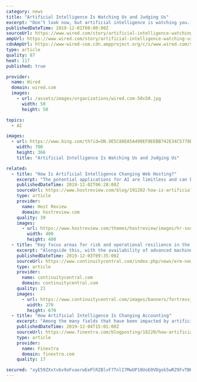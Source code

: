 ```yaml
---
category: news
title: "Artificial Intelligence Is Watching Us and Judging Us"
excerpt: "Don’t look now, but artificial intelligence is watching you. Artificial intelligence has tremendous power to enhance spying, and both authoritarian governments and democracies are adopting the technology as a tool of political and social control. The potential of AI surveillance is the subject of the third installment of the Sleepwalkers podcast."
publishedDateTime: 2019-12-01T08:00:00Z
sourceUrl: https://www.wired.com/story/artificial-intelligence-watching-us-judging-us/
ampUrl: https://www.wired.com/story/artificial-intelligence-watching-us-judging-us/amp
cdnAmpUrl: https://www-wired-com.cdn.ampproject.org/c/s/www.wired.com/story/artificial-intelligence-watching-us-judging-us/amp
type: article
quality: 87
heat: 117
published: true

provider:
  name: Wired
  domain: wired.com
  images:
    - url: /assets/images/organizations/wired.com-50x50.jpg
      width: 50
      height: 50

topics:
  - AI

images:
  - url: https://www.bing.com/th?id=ON.9E5C80EA5A490EF0EEBB742E34C5778B
    width: 700
    height: 366
    title: "Artificial Intelligence Is Watching Us and Judging Us"

related:
  - title: "How Is Artificial Intelligence Changing Web Hosting?"
    excerpt: "The potential applications for AI are limitless and can be applied to every industry. Health care, education, and retail are some of the sectors that benefit from the adoption of AI. Artificial Intelligence brings several key benefits to the web hosting industry. Security is always a major concern in any industry. With the prevalence of cyber ..."
    publishedDateTime: 2019-12-02T06:28:00Z
    sourceUrl: https://www.hostreview.com/blog/191202-how-is-artificial-intelligence-changing-web-hosting
    type: article
    provider:
      name: Host Review
      domain: hostreview.com
    quality: 39
    images:
      - url: https://www.hostreview.com/themes/hostreview/images/hr-social-logo-400x400.jpg
        width: 400
        height: 400
  - title: "Key focus areas for risk and operational resilience in the UK banking and financial services sector in 2020"
    excerpt: "Alongside this, with the availability of advanced machine learning/artificial intelligence-led tools ... the Prudential Regulation Authority (PRA) and the Financial Conduct Authority (FCA); is demanding demonstrable operational resilience of every conceivable aspect of business across firms’ operation. This is in addition to the abundance ..."
    publishedDateTime: 2019-12-03T09:35:00Z
    sourceUrl: https://www.continuitycentral.com/index.php/news/erm-news/4679-key-focus-areas-for-risk-and-operational-resilience-in-the-uk-banking-and-financial-services-sector-in-2020
    type: article
    provider:
      name: continuitycentral.com
      domain: continuitycentral.com
    quality: 21
    images:
      - url: https://www.continuitycentral.com/images/banners/fortressjuly2019-650.jpg
        width: 270
        height: 670
  - title: "How Artificial Intelligence Is Changing Accounting"
    excerpt: "Among the many fields that have been impacted by artificial intelligence, accounting is showing strong signs that it could be one of the most important boiling points for the development of this technology. We’ve already seen various positive impacts on the accounting market thanks to advances in AI, and there are many reasons to believe that ..."
    publishedDateTime: 2019-12-04T15:01:00Z
    sourceUrl: https://www.finextra.com/blogposting/18220/how-artificial-intelligence-is-changing-accounting
    type: article
    provider:
      name: Finextra
      domain: finextra.com
    quality: 17

secured: "xyE59ZXxtvbv9oFvaorwEePlRZBlvF7TnlI7MwUP10UoE0VDgok5wRZ9FvTBK8dEVltRbyHBHZPEYusfOXimANN1B0Z6xBfS0vG0da4Rj4yKOJOqYtdE7PuSCX57vvTs3RY1njwWlFqP9hy5ylrzdh1RS5WOElSubdGEAfO702k7nxfUwFaw8V86a7LjBYnpUhGpeZvFK+z2jGxeaLlrmAWMrZMBn1b5Yy/7klIzQah51V25l5UYLpHnzLCIDQRkumoUJpG8F2XDM9x7ewCYTQ==;I2/ozlorna2hk/oflqWdfg=="
---
```


